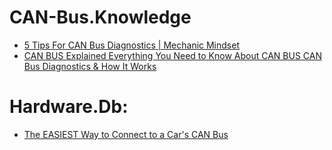 # CAN-Bus.Knowledge
- [5 Tips For CAN Bus Diagnostics | Mechanic Mindset](https://youtu.be/k8bJegVxo_c)
- [CAN BUS Explained Everything You Need to Know About CAN BUS CAN Bus Diagnostics & How It Works](https://youtu.be/r6fit5ppLNo)

# Hardware.Db:
- [The EASIEST Way to Connect to a Car's CAN Bus](https://youtu.be/Se2KCVyD7CM)
